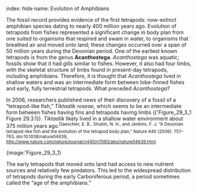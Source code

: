 index: hide
name: Evolution of Amphibians

The fossil record provides evidence of the first tetrapods: now-extinct amphibian species dating to nearly 400 million years ago. Evolution of tetrapods from fishes represented a significant change in body plan from one suited to organisms that respired and swam in water, to organisms that breathed air and moved onto land; these changes occurred over a span of 50 million years during the Devonian period. One of the earliest known tetrapods is from the genus  **Acanthostega**.  *Acanthostega* was aquatic; fossils show that it had gills similar to fishes. However, it also had four limbs, with the skeletal structure of limbs found in present-day tetrapods, including amphibians. Therefore, it is thought that  *Acanthostega* lived in shallow waters and was an intermediate form between lobe-finned fishes and early, fully terrestrial tetrapods. What preceded  *Acanthostega*?

In 2006, researchers published news of their discovery of a fossil of a “tetrapod-like fish,”  *Tiktaalik roseae*, which seems to be an intermediate form between fishes having fins and tetrapods having limbs ({'Figure_29_3_1 Figure 29.3.1}).  *Tiktaalik* likely lived in a shallow water environment about 375 million years ago.<sup>Daeschler, E. B., Shubin, N. H., and Jenkins, F. J. “A Devonian tetrapod-like fish and the evolution of the tetrapod body plan,” Nature 440 (2006): 757–763, doi:10.1038/nature04639, http://www.nature.com/nature/journal/v440/n7085/abs/nature04639.html. </sup>


{image:'Figure_29_3_1}
        

The early tetrapods that moved onto land had access to new nutrient sources and relatively few predators. This led to the widespread distribution of tetrapods during the early Carboniferous period, a period sometimes called the “age of the amphibians.”
